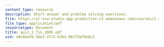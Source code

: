 ```yaml
---
content_type: resource
description: Short answer and problem solving exercises.
file: https://ol-ocw-studio-app-production.s3.amazonaws.com/courses/1-151-probability-and-statistics-in-engineering-spring-2005/a8c0eaf63be3257263b1661f9af8e8c2_quiz_2_fin_2005.pdf
file_type: application/pdf
resourcetype: Document
title: quiz_2_fin_2005.pdf
uid: a8c0eaf6-3be3-2572-63b1-661f9af8e8c2
---
```


